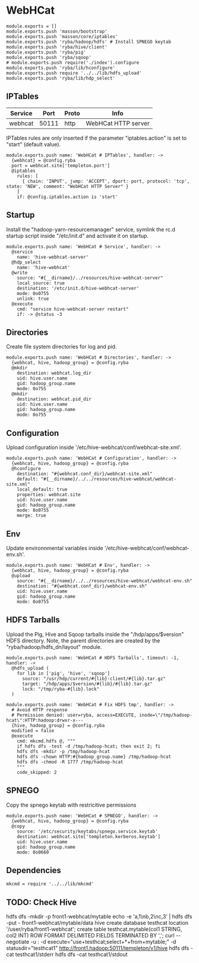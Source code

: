 
# WebHCat

    module.exports = []
    module.exports.push 'masson/bootstrap'
    module.exports.push 'masson/core/iptables'
    module.exports.push 'ryba/hadoop/hdfs' # Install SPNEGO keytab
    module.exports.push 'ryba/hive/client'
    module.exports.push 'ryba/pig'
    module.exports.push 'ryba/sqoop'
    # module.exports.push require('./index').configure
    module.exports.push 'ryba/lib/hconfigure'
    module.exports.push require '../../lib/hdfs_upload'
    module.exports.push 'ryba/lib/hdp_select'

## IPTables

| Service | Port  | Proto | Info                |
|---------|-------|-------|---------------------|
| webhcat | 50111 | http  | WebHCat HTTP server |

IPTables rules are only inserted if the parameter "iptables.action" is set to
"start" (default value).

    module.exports.push name: 'WebHCat # IPTables', handler: ->
      {webhcat} = @config.ryba
      port = webhcat.site['templeton.port']
      @iptables
        rules: [
          { chain: 'INPUT', jump: 'ACCEPT', dport: port, protocol: 'tcp', state: 'NEW', comment: "WebHCat HTTP Server" }
        ]
        if: @config.iptables.action is 'start'

## Startup

Install the "hadoop-yarn-resourcemanager" service, symlink the rc.d startup script
inside "/etc/init.d" and activate it on startup.

    module.exports.push name: 'WebHCat # Service', handler: ->
      @service
        name: 'hive-webhcat-server'
      @hdp_select
        name: 'hive-webhcat'
      @write
        source: "#{__dirname}/../resources/hive-webhcat-server"
        local_source: true
        destination: '/etc/init.d/hive-webhcat-server'
        mode: 0o0755
        unlink: true
      @execute
        cmd: "service hive-webhcat-server restart"
        if: -> @status -3

## Directories

Create file system directories for log and pid. 

    module.exports.push name: 'WebHCat # Directories', handler: ->
      {webhcat, hive, hadoop_group} = @config.ryba
      @mkdir
        destination: webhcat.log_dir
        uid: hive.user.name
        gid: hadoop_group.name
        mode: 0o755
      @mkdir
        destination: webhcat.pid_dir
        uid: hive.user.name
        gid: hadoop_group.name
        mode: 0o755

## Configuration

Upload configuration inside '/etc/hive-webhcat/conf/webhcat-site.xml'.

    module.exports.push name: 'WebHCat # Configuration', handler: ->
      {webhcat, hive, hadoop_group} = @config.ryba
      @hconfigure
        destination: "#{webhcat.conf_dir}/webhcat-site.xml"
        default: "#{__dirname}/../../resources/hive-webhcat/webhcat-site.xml"
        local_default: true
        properties: webhcat.site
        uid: hive.user.name
        gid: hadoop_group.name
        mode: 0o0755
        merge: true

## Env

Update environnmental variables inside '/etc/hive-webhcat/conf/webhcat-env.sh'.

    module.exports.push name: 'WebHCat # Env', handler: ->
      {webhcat, hive, hadoop_group} = @config.ryba
      @upload
        source: "#{__dirname}/../../resources/hive-webhcat/webhcat-env.sh"
        destination: "#{webhcat.conf_dir}/webhcat-env.sh"
        uid: hive.user.name
        gid: hadoop_group.name
        mode: 0o0755

## HDFS Tarballs

Upload the Pig, Hive and Sqoop tarballs inside the "/hdp/apps/$version"
HDFS directory. Note, the parent directories are created by the
"ryba/hadoop/hdfs_dn/layout" module.

    module.exports.push name: 'WebHCat # HDFS Tarballs', timeout: -1, handler: ->
      @hdfs_upload (
        for lib in ['pig', 'hive', 'sqoop']
          source: "/usr/hdp/current/#{lib}-client/#{lib}.tar.gz"
          target: "/hdp/apps/$version/#{lib}/#{lib}.tar.gz"
          lock: "/tmp/ryba-#{lib}.lock"
      )

    module.exports.push name: 'WebHCat # Fix HDFS tmp', handler: ->
      # Avoid HTTP response
      # Permission denied: user=ryba, access=EXECUTE, inode=\"/tmp/hadoop-hcat\":HTTP:hadoop:drwxr-x---
      {hive, hadoop_group} = @config.ryba
      modified = false
      @execute
        cmd: mkcmd.hdfs @, """
        if hdfs dfs -test -d /tmp/hadoop-hcat; then exit 2; fi
        hdfs dfs -mkdir -p /tmp/hadoop-hcat
        hdfs dfs -chown HTTP:#{hadoop_group.name} /tmp/hadoop-hcat
        hdfs dfs -chmod -R 1777 /tmp/hadoop-hcat
        """
        code_skipped: 2

## SPNEGO

Copy the spnego keytab with restricitive permissions

    module.exports.push name: 'WebHCat # SPNEGO', handler: ->
      {webhcat, hive, hadoop_group} = @config.ryba
      @copy
        source: '/etc/security/keytabs/spnego.service.keytab'
        destination: webhcat.site['templeton.kerberos.keytab']
        uid: hive.user.name
        gid: hadoop_group.name
        mode: 0o0660

## Dependencies

    mkcmd = require '../../lib/mkcmd'

## TODO: Check Hive

hdfs dfs -mkdir -p front1-webhcat/mytable
echo -e 'a,1\nb,2\nc,3' | hdfs dfs -put - front1-webhcat/mytable/data
hive
  create database testhcat location '/user/ryba/front1-webhcat';
  create table testhcat.mytable(col1 STRING, col2 INT) ROW FORMAT DELIMITED FIELDS TERMINATED BY ',';
curl --negotiate -u : -d execute="use+testhcat;select+*+from+mytable;" -d statusdir="testhcat1" http://front1.hadoop:50111/templeton/v1/hive
hdfs dfs -cat testhcat1/stderr
hdfs dfs -cat testhcat1/stdout
